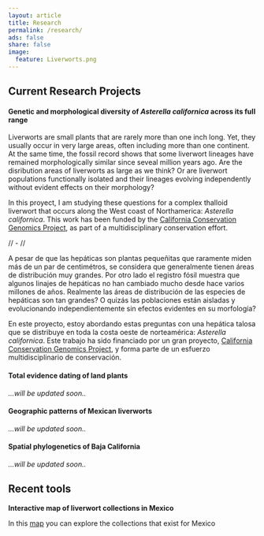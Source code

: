 ```yaml
---
layout: article
title: Research
permalink: /research/
ads: false
share: false
image:
  feature: Liverworts.png
---
```

## Current Research Projects

#### Genetic and morphological diversity of *Asterella californica* across its full range 
Liverworts are small plants that are rarely more than one inch long. Yet, they usually occur in very large areas, often including more than one continent. At the same time, the fossil record shows that some liverwort lineages have remained morphologically similar since seveal million years ago. Are the disribution areas of liverworts as large as we think? Or are liverwort populations functionally isolated and their lineages evolving independently without evident effects on their morphology?

In this proyect, I am studying these questions for a complex thalloid liverwort that occurs along the West coast of Northamerica: *Asterella californica*. This work has been funded by the [California Conservation Genomics Project](https://sites.lifesci.ucla.edu/eeb-CCGP/), as part of a multidisciplinary conservation effort.


// - //


A pesar de que las hepáticas son plantas pequeñitas que raramente miden más de un par de centimétros, se considera que generalmente tienen áreas de distribución muy grandes. Por otro lado el registro fósil muestra que algunos linajes de hepáticas no han cambiado mucho desde hace varios millones de años. Realmente las áreas de distribución de las especies de hepáticas son tan grandes? O quizás las poblaciones están aisladas y evolucionando independientemente sin efectos evidentes en su morfología?

En este proyecto, estoy abordando estas preguntas con una hepática talosa que se distribuye en toda la costa oeste de norteamérica: *Asterella californica*. Este trabajo ha sido financiado por un gran proyecto, [California Conservation Genomics Project](https://sites.lifesci.ucla.edu/eeb-CCGP/), y forma parte de un esfuerzo multidisciplinario de conservación.

#### Total evidence dating of land plants
*...will be updated soon..*

#### Geographic patterns of Mexican liverworts
*...will be updated soon..*

#### Spatial phylogenetics of Baja California
*...will be updated soon..*

## Recent tools
**Interactive map of liverwort collections in Mexico**

In this [map](http://rpubs.com/Ixchel/513484) you can explore the collections that exist for Mexico 

<!-- dejo comentadas estas tiles en caso de que despues sean utiles
<div class="tiles">

<!-- dejo comentadas estas tiles en caso de que despues sean utiles
<div class="tile">
  <h2 class="post-title">*Asterella californica* in three dimensions</h2>
  <p class="post-excerpt">In this work I am exploring the morphological and genetic variation of a liverwort species across its full distribution area <a href="/research">research page</a>.</p>
</div><!-- /.tile -->

<!-- dejo comentadas estas tiles en caso de que despues sean utiles
<div class="tile">
  <h2 class="post-title">CV</h2>
  <p class="post-excerpt"> You can check my academic contributions <a href="cv">here</a>.</p>
</div><!-- /.tile -->

<!-- dejo comentadas estas tiles en caso de que despues sean utiles
<div class="tile">
  <h2 class="post-title">Contact</h2>
  <p class="post-excerpt"> And if you are interested in my research, feel free to <a href="/contact">contact me</a>.</p>
</div><!-- /.tile -->

